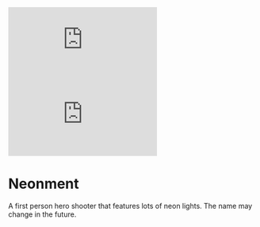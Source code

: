 [![Matrix](https://img.shields.io/matrix/neonment:matrix.org?label=General%20Chat&style=flat-square)](https://matrix.to/#/!bvDgjKjhEDWtYXoeXn:matrix.org?via=feneas.org&via=matrix.org)
[![Matrix](https://img.shields.io/matrix/neonment-dev:matrix.org?label=Dev%20Chat&style=flat-square)](https://matrix.to/#/!iBcMbYbiTGUBxLqqlJ:matrix.org?via=feneas.org&via=matrix.org&via=t2bot.io)

# Neonment
A first person hero shooter that features lots of neon lights. The name may change in the future.
